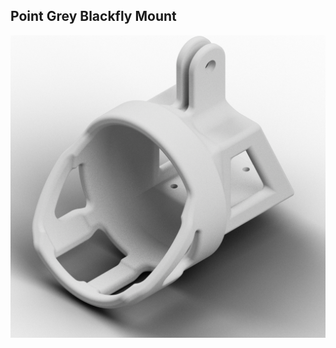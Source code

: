 ## Point Grey Blackfly Mount

<div align="center">
  <img src="/images/point-grey-blackfly-mount.png" alt="Blackfly" width="800px">
</div>
